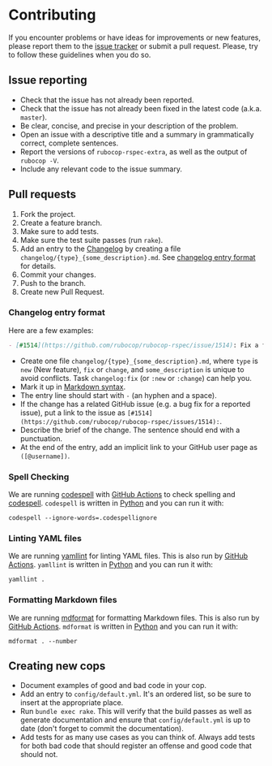 # Contributing

If you encounter problems or have ideas for improvements or new features, please report them to the [issue tracker](https://github.com/ydah/rubocop-rspec-extra/issues) or submit a pull request. Please, try to follow these guidelines when you do so.

## Issue reporting

- Check that the issue has not already been reported.
- Check that the issue has not already been fixed in the latest code (a.k.a. `master`).
- Be clear, concise, and precise in your description of the problem.
- Open an issue with a descriptive title and a summary in grammatically correct, complete sentences.
- Report the versions of `rubocop-rspec-extra`, as well as the output of `rubocop -V`.
- Include any relevant code to the issue summary.

## Pull requests

1. Fork the project.
2. Create a feature branch.
3. Make sure to add tests.
4. Make sure the test suite passes (run `rake`).
5. Add an entry to the [Changelog](https://github.com/ydah/rubocop-rspec-extra/blob/master/CHANGELOG.md) by creating a file `changelog/{type}_{some_description}.md`. See [changelog entry format](#changelog-entry-format) for details.
6. Commit your changes.
7. Push to the branch.
8. Create new Pull Request.

### Changelog entry format

Here are a few examples:

```markdown
- [#1514](https://github.com/rubocop/rubocop-rspec/issue/1514): Fix a false positive for `RSpec/PendingWithoutReason` when not inside example. ([@ydah])
```

- Create one file `changelog/{type}_{some_description}.md`, where `type` is `new` (New feature), `fix` or `change`, and `some_description` is unique to avoid conflicts. Task `changelog:fix` (or `:new` or `:change`) can help you.
- Mark it up in [Markdown syntax][1].
- The entry line should start with `-` (an hyphen and a space).
- If the change has a related GitHub issue (e.g. a bug fix for a reported issue), put a link to the issue as `[#1514](https://github.com/rubocop/rubocop-rspec/issues/1514):`.
- Describe the brief of the change. The sentence should end with a punctuation.
- At the end of the entry, add an implicit link to your GitHub user page as `([@username])`.

### Spell Checking

We are running [codespell](https://github.com/codespell-project/codespell) with [GitHub Actions](https://github.com/ydah/rubocop-rspec-extra/blob/master/.github/workflows/codespell.yml) to check spelling and
[codespell](https://pypi.org/project/codespell/).
`codespell` is written in [Python](https://www.python.org/) and you can run it with:

```console
codespell --ignore-words=.codespellignore
```

### Linting YAML files

We are running [yamllint](https://github.com/adrienverge/yamllint) for linting YAML files. This is also run by [GitHub Actions](https://github.com/ydah/rubocop-rspec-extra/blob/master/.github/workflows/linting.yml).
`yamllint` is written in [Python](https://www.python.org/) and you can run it with:

```console
yamllint .
```

### Formatting Markdown files

We are running [mdformat](https://github.com/executablebooks/mdformat) for formatting Markdown files. This is also run by [GitHub Actions](https://github.com/ydah/rubocop-rspec-extra/blob/master/.github/workflows/linting.yml).
`mdformat` is written in [Python](https://www.python.org/) and you can run it with:

```console
mdformat . --number
```

## Creating new cops

- Document examples of good and bad code in your cop.
- Add an entry to `config/default.yml`. It's an ordered list, so be sure to insert at the appropriate place.
- Run `bundle exec rake`. This will verify that the build passes as well as generate documentation and ensure that `config/default.yml` is up to date (don't forget to commit the documentation).
- Add tests for as many use cases as you can think of. Always add tests for both bad code that should register an offense and good code that should not.

[1]: https://daringfireball.net/projects/markdown/syntax
